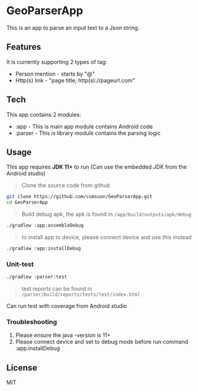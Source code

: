 # GeoParserApp


This is an app to parse an input text to a Json string.


## Features

It is currently supporting 2 types of tag:
- Person mention - starts by "@"
- Http(s) link - "page title; http(s)://pageurl.com"

## Tech

This app contains 2 modules:

- :app - This is main app module contains Android code
- :parser - This is library module contains the parsing logic


## Usage

This app requires **JDK 11+** to run (Can use the embedded JDK from the Android studio)

> Clone the source code from github
```sh
git clone https://github.com/comsuon/GeoParserApp.git
cd GeoParserApp
```

> Build debug apk, the apk is found in `/app/build/outputs/apk/debug`
```sh
./gradlew :app:assembleDebug
```

> to install app to device, please connect device and use this instead
 ```sh
 ./gradlew :app:installDebug
 ```

### Unit-test

```sh
./gradlew :parser:test
```
> test reports can be found in `/parser/build/reports/tests/test/index.html`

Can run test with coverage from Android studio 
### Troubleshooting
1. Please ensure the java -version is 11+
2. Please connect device and set to debug mode before run command :app:installDebug


## License

MIT

